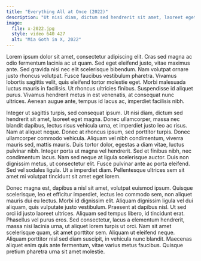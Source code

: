 ```yaml
---
title: "Everything All at Once (2022)"
description: "Ut nisi diam, dictum sed hendrerit sit amet, laoreet eget magna."
image: 
  file: x-2022.jpg
  style: video 640 427
  alt: "Mia Goth in X, 2022"
---
```


Lorem ipsum dolor sit amet, consectetur adipiscing elit. Cras sed magna ac odio fermentum lacinia ac ut quam. Sed eget eleifend justo, vitae maximus ante. Sed gravida nisi nec elit scelerisque bibendum. Nam volutpat ornare justo rhoncus volutpat. <!--more-->Fusce faucibus vestibulum pharetra. Vivamus lobortis sagittis velit, quis eleifend tortor molestie eget. Morbi malesuada luctus mauris in facilisis. Ut rhoncus ultricies finibus. Suspendisse id aliquet purus. Vivamus hendrerit metus in est venenatis, at consequat nunc ultrices. Aenean augue ante, tempus id lacus ac, imperdiet facilisis nibh.

Integer ut sagittis turpis, sed consequat ipsum. Ut nisi diam, dictum sed hendrerit sit amet, laoreet eget magna. Donec ullamcorper, massa nec blandit dapibus, lectus risus vehicula urna, et imperdiet justo leo ac risus. Nam at aliquet neque. Donec at rhoncus ipsum, sed porttitor turpis. Donec ullamcorper commodo vehicula. Aliquam vel nibh condimentum, viverra mauris sed, mattis mauris. Duis tortor dolor, egestas a diam vitae, luctus pulvinar nibh. Integer porta ut magna vel hendrerit. Sed et finibus nibh, nec condimentum lacus. Nam sed neque at ligula scelerisque auctor. Duis non dignissim metus, ut consectetur elit. Fusce pulvinar ante ac porta eleifend. Sed vel sodales ligula. Ut a imperdiet diam. Pellentesque ultrices sem sit amet mi volutpat tincidunt sit amet eget lorem.

Donec magna est, dapibus a nisl sit amet, volutpat euismod ipsum. Quisque scelerisque, leo et efficitur imperdiet, lectus leo commodo sem, non aliquet mauris dui eu lectus. Morbi id dignissim elit. Aliquam dignissim ligula vel dui aliquam, quis vulputate justo vestibulum. Praesent at dapibus nisl. Ut sed orci id justo laoreet ultrices. Aliquam sed tempus libero, id tincidunt erat. Phasellus vel purus eros. Sed consectetur, lacus a elementum hendrerit, massa nisi lacinia urna, ut aliquet lorem turpis ut orci. Nam sit amet scelerisque quam, sit amet porttitor sem. Aliquam ut eleifend neque. Aliquam porttitor nisl sed diam suscipit, in vehicula nunc blandit. Maecenas aliquet enim quis ante fermentum, vitae varius metus faucibus. Quisque pretium pharetra urna sit amet molestie.
